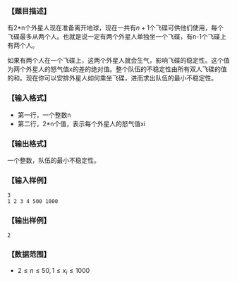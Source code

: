 ### 【题目描述】

有2*n个外星人现在准备离开地球，现在一共有$n+1$个飞碟可供他们使用，每个飞碟最多从两个人。也就是说一定有两个外星人单独坐一个飞碟，有n-1个飞碟上有两个人。

如果有两个人在一个飞碟上，这两个外星人就会生气，影响飞碟的稳定性。这个值为两个外星人的怒气值x的差的绝对值。整个队伍的不稳定性由所有双人飞碟的值的和。现在你可以安排外星人如何乘坐飞碟，进而求出队伍的最小不稳定性。

### 【输入格式】

- 第一行，一个整数n
- 第二行，2*n个值，表示每个外星人的怒气值xi

### 【输出格式】

一个整数，队伍的最小不稳定性。

### 【输入样例】

```plaintext
3
1 2 3 4 500 1000
```

### 【输出样例】 

```plaintext
2
```

### 【数据范围】

- $2 \leqslant n \leqslant 50, 1 \leqslant x_i \leqslant 1000$


